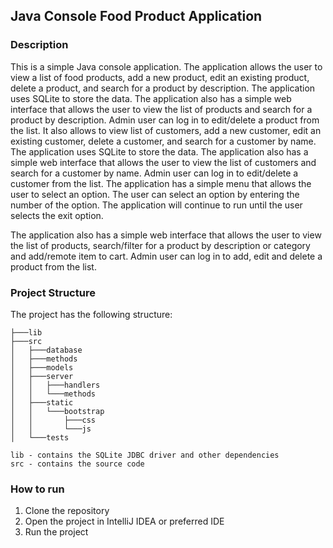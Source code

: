 ## Java Console Food Product Application
### Description
This is a simple Java console application. The application allows the user to view a list of food products, add a new product, edit an existing product, delete a product, and search for a product by description. The application uses SQLite to store the data. The application also has a simple web interface that allows the user to view the list of products and search for a product by description. Admin user can log in to edit/delete a product from the list.
It also allows to view list of customers, add a new customer, edit an existing customer, delete a customer, and search for a customer by name. The application uses SQLite to store the data. The application also has a simple web interface that allows the user to view the list of customers and search for a customer by name. Admin user can log in to edit/delete a customer from the list.
The application has a simple menu that allows the user to select an option. The user can select an option by entering the number of the option. The application will continue to run until the user selects the exit option.

The application also has a simple web interface that allows the user to view the list of products, search/filter for a product by description or category and add/remote item to cart. Admin user can log in to add, edit and delete a product from the list.

### Project Structure
The project has the following structure:
```
├───lib
├───src
│   ├───database
│   ├───methods
│   ├───models
│   ├───server
│   │   ├───handlers
│   │   └───methods
│   ├───static
│   │   └───bootstrap
│   │       ├───css
│   │       └───js
│   └───tests

lib - contains the SQLite JDBC driver and other dependencies
src - contains the source code
```

### How to run
1. Clone the repository
2. Open the project in IntelliJ IDEA or preferred IDE
3. Run the project